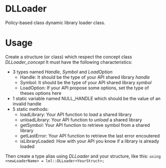 # DLLoader

Policy-based class dynamic library loader class.

# Usage

Create a structure (or class) which respect the concept class *DLLoader_concept*
It must have the following characteristics:

  - 3 types named *Handle*, *Symbol* and *LoadOption*
    * Handle: It should be the type of your API shared library *handle*
    * Symbol: It should be the type of your API shared library *symbol*
    * LoadOption: If your API propose some options, set the type of theses options here
  - 1 static variable named NULL_HANDLE which should be the value of an invalid handle
  - 5 static methods:
    * loadLibrary: Your API function to *load* a shared library
    * unloadLibrary: Your API function to *unload* a shared library
    * getSymbol: Your API function to retrieve symbol from a shared library
    * getLastError: Your API function to retrieve the last error encoutered
    * isLibraryLoaded: How with your API you know if a library is already loaded

Then create a type alias using *DLLoader* and your structure, like this:
  `using <newLoaderName> = lel::DLLoader<YourStruct>;`
